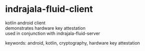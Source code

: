 # indrajala-fluid-client

kotlin android client  
demonstrates hardware key attestation  
used in conjunction with indrajala-fluid-server  
  
keywords:  android, kotlin, cryptography, hardware key attestation
